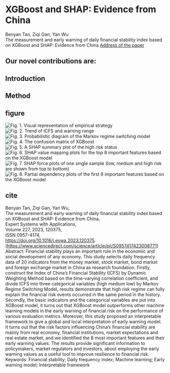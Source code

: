 # XGBoost and SHAP: Evidence from China
Benyan Tan, Ziqi Gan, Yan Wu  
The measurement and early warning of daily financial stability index based on XGBoost and SHAP: Evidence from China [Address of the paper](https://www.sciencedirect.com/science/article/pii/S0957417423008771)   

## Our novel contributions are:

## Introduction

## Method

## figure 

![Fig. 1. Visual representation of empirical strategy](https://github.com/Xufangyi123/12/blob/main/%E9%87%91%E8%9E%8D%E7%A8%B3%E5%AE%9A%E6%95%B0%E6%8D%AE%E5%92%8C%E4%BB%A3%E7%A0%81/1-s2.0-S0957417423008771-gr1.jpg?raw=true)  
![Fig. 2. Trend of ICFS and warning range](https://github.com/Xufangyi123/12/blob/main/%E9%87%91%E8%9E%8D%E7%A8%B3%E5%AE%9A%E6%95%B0%E6%8D%AE%E5%92%8C%E4%BB%A3%E7%A0%81/1-s2.0-S0957417423008771-gr2.jpg?raw=true)  
![Fig. 3. Probabilistic diagram of the Markov regime switching model](https://github.com/Xufangyi123/12/blob/main/%E9%87%91%E8%9E%8D%E7%A8%B3%E5%AE%9A%E6%95%B0%E6%8D%AE%E5%92%8C%E4%BB%A3%E7%A0%81/1-s2.0-S0957417423008771-gr3.jpg?raw=true)  
![Fig. 4. The confusion matrix of XGBoost](https://github.com/Xufangyi123/12/blob/main/%E9%87%91%E8%9E%8D%E7%A8%B3%E5%AE%9A%E6%95%B0%E6%8D%AE%E5%92%8C%E4%BB%A3%E7%A0%81/1-s2.0-S0957417423008771-gr4.jpg?raw=true)
![Fig. 5. A SHAP summary plot of the high risk status](https://github.com/Xufangyi123/12/blob/main/%E9%87%91%E8%9E%8D%E7%A8%B3%E5%AE%9A%E6%95%B0%E6%8D%AE%E5%92%8C%E4%BB%A3%E7%A0%81/1-s2.0-S0957417423008771-gr5.jpg?raw=true)
![Fig. 6. SHAP value mapping plots for the top 8 important features based on the XGBoost model](https://github.com/Xufangyi123/12/blob/main/%E9%87%91%E8%9E%8D%E7%A8%B3%E5%AE%9A%E6%95%B0%E6%8D%AE%E5%92%8C%E4%BB%A3%E7%A0%81/1-s2.0-S0957417423008771-gr6.jpg?raw=true)
![Fig. 7. SHAP force plots of one single sample (low, medium and high risk are shown from top to bottom)](https://github.com/Xufangyi123/12/blob/main/%E9%87%91%E8%9E%8D%E7%A8%B3%E5%AE%9A%E6%95%B0%E6%8D%AE%E5%92%8C%E4%BB%A3%E7%A0%81/1-s2.0-S0957417423008771-gr7.jpg?raw=true)
![Fig. 8. Partial dependency plots of the first 8 important features based on the XGBoost model](https://github.com/Xufangyi123/12/blob/main/%E9%87%91%E8%9E%8D%E7%A8%B3%E5%AE%9A%E6%95%B0%E6%8D%AE%E5%92%8C%E4%BB%A3%E7%A0%81/1-s2.0-S0957417423008771-gr8.jpg?raw=true)



## cite
Benyan Tan, Ziqi Gan, Yan Wu,  
The measurement and early warning of daily financial stability index based on XGBoost and SHAP: Evidence from China,  
Expert Systems with Applications,  
Volume 227, 2023, 120375,  
ISSN 0957-4174,  
https://doi.org/10.1016/j.eswa.2023.120375.  
(https://www.sciencedirect.com/science/article/pii/S0957417423008771)  
Abstract: Financial stability plays an important role in the economic and social development of any economy. This study selects daily frequency data of 20 indicators from the money market, stock market, bond market and foreign exchange market in China as research foundation. Firstly, construct the Index of China’s Financial Stability (ICFS) by Dynamic Weighting Method based on the time-varying correlation coefficient, and divide ICFS into three categorical variables (high medium low) by Markov Regime Switching Model, results demonstrate that high risk regime can fully explain the financial risk events occurred in the same period in the history. Secondly, the basic indicators and the categorical variables are put into XGBoost model, it turns out that XGBoost model outperforms other machine learning models in the early warning of financial risk on the performance of various evaluation metrics. Moreover, this study proposed an interpretable framework to give a global and local interpretation of early warning model. It turns out that the risk factors influencing China’s financial stability are mainly from real economy, financial institutions, market expectations and real estate market, and we identified the 8 most important features and their early warning values. The results provide significant information to policymakers, market regulators and investors, about employing the early warning values as a useful tool to improve resilience to financial risk.  
Keywords: Financial stability; Daily frequency index; Machine learning; Early warning model; Interpretable framework  

